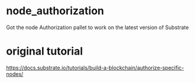 # node_authorization
Got the node Authorization pallet to work on the latest version of Substrate

# original tutorial
https://docs.substrate.io/tutorials/build-a-blockchain/authorize-specific-nodes/

